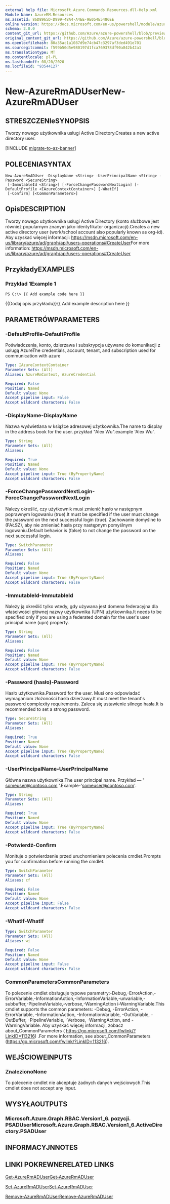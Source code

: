 ```yaml
---
external help file: Microsoft.Azure.Commands.Resources.dll-Help.xml
Module Name: AzureRM.Resources
ms.assetid: 86D8965D-D999-48A4-A4EE-9E054E5486EE
online version: https://docs.microsoft.com/en-us/powershell/module/azurerm.resources/new-azurermaduser
schema: 2.0.0
content_git_url: https://github.com/Azure/azure-powershell/blob/preview/src/ResourceManager/Resources/Commands.Resources/help/New-AzureRmADUser.md
original_content_git_url: https://github.com/Azure/azure-powershell/blob/preview/src/ResourceManager/Resources/Commands.Resources/help/New-AzureRmADUser.md
ms.openlocfilehash: 80a35ac1a1087d9e74cb47c3297af3ded491e701
ms.sourcegitcommit: f599b50d5e980197d1fca769378df90a842b42a1
ms.translationtype: MT
ms.contentlocale: pl-PL
ms.lasthandoff: 08/20/2020
ms.locfileid: "93544127"
---
```

# <span data-ttu-id="25e96-101">New-AzureRmADUser</span><span class="sxs-lookup"><span data-stu-id="25e96-101">New-AzureRmADUser</span></span>

## <span data-ttu-id="25e96-102">STRESZCZENIe</span><span class="sxs-lookup"><span data-stu-id="25e96-102">SYNOPSIS</span></span>
<span data-ttu-id="25e96-103">Tworzy nowego użytkownika usługi Active Directory.</span><span class="sxs-lookup"><span data-stu-id="25e96-103">Creates a new active directory user.</span></span>

[!INCLUDE [migrate-to-az-banner](../../includes/migrate-to-az-banner.md)]

## <span data-ttu-id="25e96-104">POLECENIA</span><span class="sxs-lookup"><span data-stu-id="25e96-104">SYNTAX</span></span>

```
New-AzureRmADUser -DisplayName <String> -UserPrincipalName <String> -Password <SecureString>
 [-ImmutableId <String>] [-ForceChangePasswordNextLogin] [-DefaultProfile <IAzureContextContainer>] [-WhatIf]
 [-Confirm] [<CommonParameters>]
```

## <span data-ttu-id="25e96-105">Opis</span><span class="sxs-lookup"><span data-stu-id="25e96-105">DESCRIPTION</span></span>
<span data-ttu-id="25e96-106">Tworzy nowego użytkownika usługi Active Directory (konto służbowe jest również popularnym znanym jako identyfikator organizacji).</span><span class="sxs-lookup"><span data-stu-id="25e96-106">Creates a new active directory user (work/school account also popularly known as org-id).</span></span>
<span data-ttu-id="25e96-107">Aby uzyskać więcej informacji: https://msdn.microsoft.com/en-us/library/azure/ad/graph/api/users-operations#CreateUser</span><span class="sxs-lookup"><span data-stu-id="25e96-107">For more information: https://msdn.microsoft.com/en-us/library/azure/ad/graph/api/users-operations#CreateUser</span></span>

## <span data-ttu-id="25e96-108">Przykłady</span><span class="sxs-lookup"><span data-stu-id="25e96-108">EXAMPLES</span></span>

### <span data-ttu-id="25e96-109">Przykład 1</span><span class="sxs-lookup"><span data-stu-id="25e96-109">Example 1</span></span>
```
PS C:\> {{ Add example code here }}
```

<span data-ttu-id="25e96-110">{{Dodaj opis przykładu}}</span><span class="sxs-lookup"><span data-stu-id="25e96-110">{{ Add example description here }}</span></span>

## <span data-ttu-id="25e96-111">PARAMETRÓW</span><span class="sxs-lookup"><span data-stu-id="25e96-111">PARAMETERS</span></span>

### <span data-ttu-id="25e96-112">-DefaultProfile</span><span class="sxs-lookup"><span data-stu-id="25e96-112">-DefaultProfile</span></span>
<span data-ttu-id="25e96-113">Poświadczenia, konto, dzierżawa i subskrypcja używane do komunikacji z usługą Azure</span><span class="sxs-lookup"><span data-stu-id="25e96-113">The credentials, account, tenant, and subscription used for communication with azure</span></span>

```yaml
Type: IAzureContextContainer
Parameter Sets: (All)
Aliases: AzureRmContext, AzureCredential

Required: False
Position: Named
Default value: None
Accept pipeline input: False
Accept wildcard characters: False
```

### <span data-ttu-id="25e96-114">-DisplayName</span><span class="sxs-lookup"><span data-stu-id="25e96-114">-DisplayName</span></span>
<span data-ttu-id="25e96-115">Nazwa wyświetlana w książce adresowej użytkownika.</span><span class="sxs-lookup"><span data-stu-id="25e96-115">The name to display in the address book for the user.</span></span>
<span data-ttu-id="25e96-116">przykład "Alex Wu".</span><span class="sxs-lookup"><span data-stu-id="25e96-116">example 'Alex Wu'.</span></span>

```yaml
Type: String
Parameter Sets: (All)
Aliases:

Required: True
Position: Named
Default value: None
Accept pipeline input: True (ByPropertyName)
Accept wildcard characters: False
```

### <span data-ttu-id="25e96-117">-ForceChangePasswordNextLogin</span><span class="sxs-lookup"><span data-stu-id="25e96-117">-ForceChangePasswordNextLogin</span></span>
<span data-ttu-id="25e96-118">Należy określić, czy użytkownik musi zmienić hasło w następnym poprawnym logowaniu (true).</span><span class="sxs-lookup"><span data-stu-id="25e96-118">It must be specified if the user must change the password on the next successful login (true).</span></span>
<span data-ttu-id="25e96-119">Zachowanie domyślne to (FAŁSZ), aby nie zmieniać hasła przy następnym pomyślnym logowaniu.</span><span class="sxs-lookup"><span data-stu-id="25e96-119">Default behavior is (false) to not change the password on the next successful login.</span></span>

```yaml
Type: SwitchParameter
Parameter Sets: (All)
Aliases:

Required: False
Position: Named
Default value: None
Accept pipeline input: True (ByPropertyName)
Accept wildcard characters: False
```

### <span data-ttu-id="25e96-120">-ImmutableId</span><span class="sxs-lookup"><span data-stu-id="25e96-120">-ImmutableId</span></span>
<span data-ttu-id="25e96-121">Należy ją określić tylko wtedy, gdy używana jest domena federacyjna dla właściwości głównej nazwy użytkownika (UPN) użytkownika.</span><span class="sxs-lookup"><span data-stu-id="25e96-121">It needs to be specified only if you are using a federated domain for the user's user principal name (upn) property.</span></span>

```yaml
Type: String
Parameter Sets: (All)
Aliases:

Required: False
Position: Named
Default value: None
Accept pipeline input: True (ByPropertyName)
Accept wildcard characters: False
```

### <span data-ttu-id="25e96-122">-Password (hasło)</span><span class="sxs-lookup"><span data-stu-id="25e96-122">-Password</span></span>
<span data-ttu-id="25e96-123">Hasło użytkownika.</span><span class="sxs-lookup"><span data-stu-id="25e96-123">Password for the user.</span></span>
<span data-ttu-id="25e96-124">Musi ono odpowiadać wymaganiom złożoności hasła dzierżawy.</span><span class="sxs-lookup"><span data-stu-id="25e96-124">It must meet the tenant's password complexity requirements.</span></span>
<span data-ttu-id="25e96-125">Zaleca się ustawienie silnego hasła.</span><span class="sxs-lookup"><span data-stu-id="25e96-125">It is recommended to set a strong password.</span></span>

```yaml
Type: SecureString
Parameter Sets: (All)
Aliases:

Required: True
Position: Named
Default value: None
Accept pipeline input: True (ByPropertyName)
Accept wildcard characters: False
```

### <span data-ttu-id="25e96-126">-UserPrincipalName</span><span class="sxs-lookup"><span data-stu-id="25e96-126">-UserPrincipalName</span></span>
<span data-ttu-id="25e96-127">Główna nazwa użytkownika.</span><span class="sxs-lookup"><span data-stu-id="25e96-127">The user principal name.</span></span>
<span data-ttu-id="25e96-128">Przykład — ' someuser@contoso.com '.</span><span class="sxs-lookup"><span data-stu-id="25e96-128">Example-'someuser@contoso.com'.</span></span>

```yaml
Type: String
Parameter Sets: (All)
Aliases:

Required: True
Position: Named
Default value: None
Accept pipeline input: True (ByPropertyName)
Accept wildcard characters: False
```

### <span data-ttu-id="25e96-129">-Potwierdź</span><span class="sxs-lookup"><span data-stu-id="25e96-129">-Confirm</span></span>
<span data-ttu-id="25e96-130">Monituje o potwierdzenie przed uruchomieniem polecenia cmdlet.</span><span class="sxs-lookup"><span data-stu-id="25e96-130">Prompts you for confirmation before running the cmdlet.</span></span>

```yaml
Type: SwitchParameter
Parameter Sets: (All)
Aliases: cf

Required: False
Position: Named
Default value: None
Accept pipeline input: False
Accept wildcard characters: False
```

### <span data-ttu-id="25e96-131">-WhatIf</span><span class="sxs-lookup"><span data-stu-id="25e96-131">-WhatIf</span></span>
```yaml
Type: SwitchParameter
Parameter Sets: (All)
Aliases: wi

Required: False
Position: Named
Default value: None
Accept pipeline input: False
Accept wildcard characters: False
```

### <span data-ttu-id="25e96-132">CommonParameters</span><span class="sxs-lookup"><span data-stu-id="25e96-132">CommonParameters</span></span>
<span data-ttu-id="25e96-133">To polecenie cmdlet obsługuje typowe parametry:-Debug,-ErrorAction,-ErrorVariable,-InformationAction,-InformationVariable,-unvariable,-subbuffer,-PipelineVariable,-verbose,-WarningAction i-WarningVariable.</span><span class="sxs-lookup"><span data-stu-id="25e96-133">This cmdlet supports the common parameters: -Debug, -ErrorAction, -ErrorVariable, -InformationAction, -InformationVariable, -OutVariable, -OutBuffer, -PipelineVariable, -Verbose, -WarningAction, and -WarningVariable.</span></span> <span data-ttu-id="25e96-134">Aby uzyskać więcej informacji, zobacz about_CommonParameters ( https://go.microsoft.com/fwlink/?LinkID=113216) .</span><span class="sxs-lookup"><span data-stu-id="25e96-134">For more information, see about_CommonParameters (https://go.microsoft.com/fwlink/?LinkID=113216).</span></span>

## <span data-ttu-id="25e96-135">WEJŚCIOWE</span><span class="sxs-lookup"><span data-stu-id="25e96-135">INPUTS</span></span>

### <span data-ttu-id="25e96-136">Znaleziono</span><span class="sxs-lookup"><span data-stu-id="25e96-136">None</span></span>
<span data-ttu-id="25e96-137">To polecenie cmdlet nie akceptuje żadnych danych wejściowych.</span><span class="sxs-lookup"><span data-stu-id="25e96-137">This cmdlet does not accept any input.</span></span>

## <span data-ttu-id="25e96-138">WYSYŁA</span><span class="sxs-lookup"><span data-stu-id="25e96-138">OUTPUTS</span></span>

### <span data-ttu-id="25e96-139">Microsoft.Azure.Graph.RBAC.Version1_6. pozycji. PSADUser</span><span class="sxs-lookup"><span data-stu-id="25e96-139">Microsoft.Azure.Graph.RBAC.Version1_6.ActiveDirectory.PSADUser</span></span>

## <span data-ttu-id="25e96-140">INFORMACYJN</span><span class="sxs-lookup"><span data-stu-id="25e96-140">NOTES</span></span>

## <span data-ttu-id="25e96-141">LINKI POKREWNE</span><span class="sxs-lookup"><span data-stu-id="25e96-141">RELATED LINKS</span></span>

[<span data-ttu-id="25e96-142">Get-AzureRmADUser</span><span class="sxs-lookup"><span data-stu-id="25e96-142">Get-AzureRmADUser</span></span>](./Get-AzureRmADUser.md)

[<span data-ttu-id="25e96-143">Set-AzureRmADUser</span><span class="sxs-lookup"><span data-stu-id="25e96-143">Set-AzureRmADUser</span></span>](./Set-AzureRmADUser.md)

[<span data-ttu-id="25e96-144">Remove-AzureRmADUser</span><span class="sxs-lookup"><span data-stu-id="25e96-144">Remove-AzureRmADUser</span></span>](./Remove-AzureRmADUser.md)
